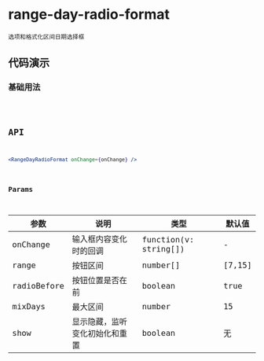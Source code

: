 # range-day-radio-format

`选项和格式化区间日期选择框`


## 代码演示

### 基础用法
<code src="./range-day-radio-format-use.tsx" />


## API
```jsx | pure
<RangeDayRadioFormat onChange={onChange} />
```


### Params
| 参数        | 说明                           | 类型                    | 默认值 |
| ----------- | ------------------------------ | ----------------------- | ------ |
| onChange    | 输入框内容变化时的回调         | function(v: string\[\]) | -      |
| range       | 按钮区间                       | number[]                | [7,15] |
| radioBefore | 按钮位置是否在前               | boolean                 | true   |
| mixDays     | 最大区间                       | number                  | 15     |
| show        | 显示隐藏，监听变化初始化和重置 | boolean                 | 无     |

